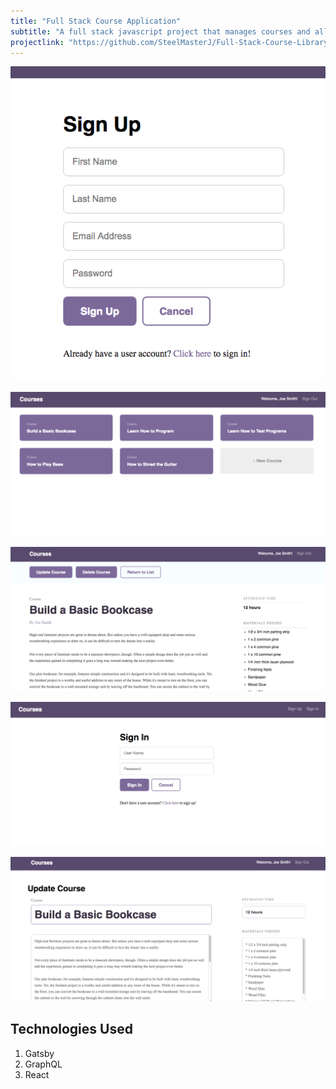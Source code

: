 ```yaml
---
title: "Full Stack Course Application"
subtitle: "A full stack javascript project that manages courses and allows verified users to update and manage their courses"
projectlink: "https://github.com/SteelMasterJ/Full-Stack-Course-Library-App" 
---
```


![Full Stack App](../images/FullStack550-550.png)

![Full Stack App 2](../images/FullStack1200-550.png)

![Full Stack App 3](../images/FullStackLayout1200-550.png)

![Full Stack App 4](../images/FullStack4Layout1200-550.png)

![Full Stack App 5](../images/FullStack5Layout1200-550.png)

## Technologies Used

1. Gatsby
2. GraphQL
3. React